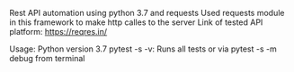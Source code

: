 Rest API automation using python 3.7 and requests
Used requests module in this framework to make http calles to the server
Link of tested API platform: https://reqres.in/

Usage:
Python version 3.7 
pytest -s -v: Runs all tests or via pytest -s -m debug from terminal
